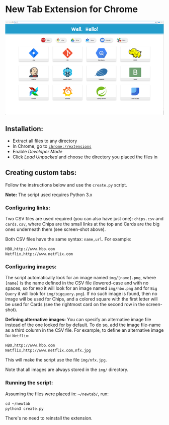 # New Tab Extension for Chrome

![screenshot](desc/screenshot.png)

## Installation:
* Extract all files to any directory
* In Chrome, go to [`chrome://extensions`](chrome://extensions)
* Enable _Developer Mode_
* Click _Load Unpacked_ and choose the directory you placed the files in

## Creating custom tabs:
Follow the instructions below and use the `create.py` script.


**Note:** The script used requires Python 3.x

### Configuring links:
Two CSV files are used required (you can also have just one): `chips.csv` and 
`cards.csv`, where Chips are the small links at the top and Cards are the big ones 
underneath them (see screen-shot above).

Both CSV files have the same syntax: `name,url`. For example:
``` 
HBO,http://www.hbo.com
Netflix,http://www.netflix.com
``` 

### Configuring images:
The script automatically look for an image named `img/[name].png`, where `[name]`
is the name defined in the CSV file (lowered-case and with no spaces, so for `HBO`
it will look for an image named `img/hbo.png` and for `Big Query` it will look
for `img/bigquery.png`). If no such image is found, then no image will be used for 
Chips, and a colored square with the first letter will be used for Cards (see the
rightmost card on the second row in the screen-shot).

**Defining alternative images:** You can specify an alternative image file instead
of the one looked for by default. To do so, add the image file-name as a third
column in the CSV file. For example, to define an alternative image for `Netflix`:
``` 
HBO,http://www.hbo.com
Netflix,http://www.netflix.com,nfx.jpg
``` 
This will make the script use the file `img/nfx.jpg`.

Note that all images are always stored in the `img/` directory.

### Running the script:
Assuming the files were placed in: `~/newtab/`, run:
```
cd ~/newtab
python3 create.py
``` 
There's no need to reinstall the extension.